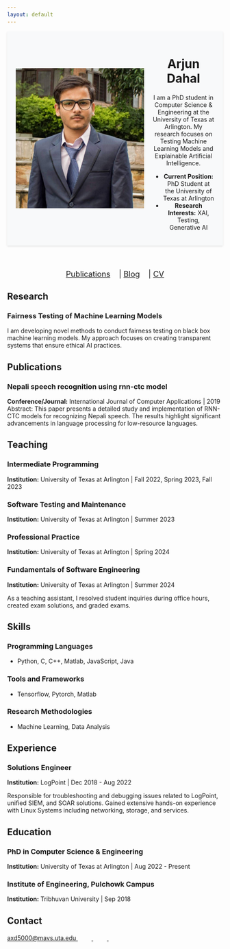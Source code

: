 ```yaml
---
layout: default
---
```


<header style="background: #f8f9fa; padding: 20px; box-shadow: 0 2px 4px rgba(0,0,0,0.1);">
  <div style="display: flex; align-items: center;">
    <img src="photo.jpg" alt="Arjun Dahal" style="width: 300px; height: auto; margin-right: 20px;">
    <div>
      <h1>Arjun Dahal</h1>
      <p>I am a PhD student in Computer Science & Engineering at the University of Texas at Arlington. My research focuses on Testing Machine Learning Models and Explainable Artificial Intelligence.</p>
      <ul>
        <li><strong>Current Position:</strong> PhD Student at the University of Texas at Arlington</li>
        <li><strong>Research Interests:</strong> XAI, Testing, Generative AI</li>
      </ul>
    </div>
  </div>
</header>

<nav style="text-align: center; margin-top: 20px; font-size: 18px;">
  <a href="/publications/" style="margin-right: 15px;">Publications</a> |
  <a href="/blog/" style="margin-right: 15px;">Blog</a> |
  <a href="/cv/">CV</a>
</nav>



## Research

### Fairness Testing of Machine Learning Models
I am developing novel methods to conduct fairness testing on black box machine learning models. My approach focuses on creating transparent systems that ensure ethical AI practices.



## Publications

### Nepali speech recognition using rnn-ctc model
**Conference/Journal:** International Journal of Computer Applications | 2019
Abstract: This paper presents a detailed study and implementation of RNN-CTC models for recognizing Nepali speech. The results highlight significant advancements in language processing for low-resource languages.



## Teaching

### Intermediate Programming
**Institution:** University of Texas at Arlington | Fall 2022, Spring 2023, Fall 2023

### Software Testing and Maintenance
**Institution:** University of Texas at Arlington | Summer 2023

### Professional Practice
**Institution:** University of Texas at Arlington | Spring 2024

### Fundamentals of Software Engineering
**Institution:** University of Texas at Arlington | Summer 2024

As a teaching assistant, I resolved student inquiries during office hours, created exam solutions, and graded exams.



## Skills

### Programming Languages
- Python, C, C++, Matlab, JavaScript, Java

### Tools and Frameworks
- Tensorflow, Pytorch, Matlab

### Research Methodologies
- Machine Learning, Data Analysis 



## Experience

### Solutions Engineer 
**Institution:** LogPoint | Dec 2018 - Aug 2022

Responsible for troubleshooting and debugging issues related to LogPoint, unified SIEM, and SOAR solutions. Gained extensive hands-on experience with Linux Systems including networking, storage, and services.



## Education

### PhD in Computer Science & Engineering
**Institution:** University of Texas at Arlington | Aug 2022 - Present

### Institute of Engineering, Pulchowk Campus
**Institution:** Tribhuvan University | Sep 2018



## Contact

<style>
  .contact-icon {
    width: 24px; /* Adjust width as needed */
    height: 24px; /* Adjust height as needed */
    vertical-align: middle; /* Aligns the icon with the text */
    margin-right: 8px; /* Space between the icon and text */
  }
</style>

<!-- Display Email -->
<a href="mailto:axd5000@mavs.uta.edu">
  axd5000@mavs.uta.edu
</a>

<!-- LinkedIn -->
<a href="https://www.linkedin.com/in/arjdahal/">
  <svg class="contact-icon" viewBox="0 0 24 24">
    <!-- Insert SVG path for LinkedIn icon here -->
    <path d="linkedin.svg">
  </svg>
</a>

<!-- GitHub -->
<a href="https://github.com/ajdahal">
  <svg class="contact-icon" viewBox="0 0 24 24">
    <!-- Insert SVG path for GitHub icon here -->
    <path d="github.svg">
  </svg>
</a>

<!-- Google Scholar -->
<a href="https://scholar.google.com/citations?hl=en&user=fI9pyVIAAAAJ">
  <svg class="contact-icon" viewBox="0 0 24 24">
    <!-- There's no specific icon for Google Scholar, using a generic academic cap icon -->
    <path d="googlescholar.svg">
  </svg>
</a>

